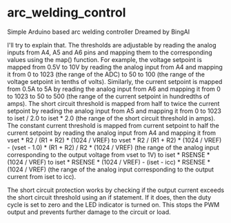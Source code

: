 # arc_welding_control
Simple Arduino based arc welding controller 
Dreamed by BingAI

I'll try to explain that. The thresholds are adjustable by reading the analog inputs from A4, A5 and A6 pins and mapping them to the corresponding values using the map() function. For example, the voltage setpoint is mapped from 0.5V to 10V by reading the analog input from A4 and mapping it from 0 to 1023 (the range of the ADC) to 50 to 100 (the range of the voltage setpoint in tenths of volts). Similarly, the current setpoint is mapped from 0.5A to 5A by reading the analog input from A6 and mapping it from 0 to 1023 to 50 to 500 (the range of the current setpoint in hundredths of amps). The short circuit threshold is mapped from half to twice the current setpoint by reading the analog input from A5 and mapping it from 0 to 1023 to iset / 2.0 to iset * 2.0 (the range of the short circuit threshold in amps). The constant current threshold is mapped from current setpoint to half the current setpoint by reading the analog input from A4 and mapping it from vset * R2 / (R1 + R2) * (1024 / VREF) to vset * R2 / (R1 + R2) * (1024 / VREF) - (vset - 1.0) * (R1 + R2) / R2 * (1024 / VREF) (the range of the analog input corresponding to the output voltage from vset to 1V) to iset * RSENSE * (1024 / VREF) to iset * RSENSE * (1024 / VREF) - (iset - icc) * RSENSE * (1024 / VREF) (the range of the analog input corresponding to the output current from iset to icc).

The short circuit protection works by checking if the output current exceeds the short circuit threshold using an if statement. If it does, then the duty cycle is set to zero and the LED indicator is turned on. This stops the PWM output and prevents further damage to the circuit or load.
